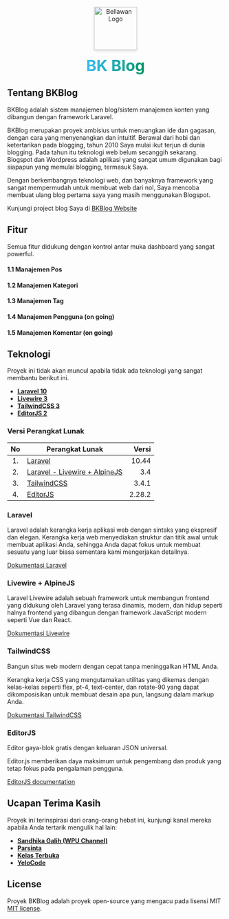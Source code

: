 <p align="center"><a href="https://blog.bellawan.my.id" target="_blank"><img src="https://bellawan.my.id/img/favicon.png" width="100" alt="Bellawan Logo" style="box-shadow: 0 4px 6px -1px rgb(0 0 0 / 0.1), 0 2px 4px -2px rgb(0 0 0 / 0.1);" /></a></p>
<p align="center"><a href="https://blog.bellawan.my.id" style="text-decoration: none;"><span style=" background-clip:text; -webkit-background-clip: text;color:transparent; background-image:linear-gradient(to right,#38bdf8,#059669); font-size: 36px; font-weight: 700;">BK Blog</span></a></p>

## Tentang BKBlog

BKBlog adalah sistem manajemen blog/sistem manajemen konten yang dibangun dengan framework Laravel.

BKBlog merupakan proyek ambisius untuk menuangkan ide dan gagasan, dengan cara yang menyenangkan dan intuitif. Berawal dari hobi dan ketertarikan pada blogging, tahun 2010 Saya mulai ikut terjun di dunia blogging. Pada tahun itu teknologi web belum secanggih sekarang. Blogspot dan Wordpress adalah aplikasi yang sangat umum digunakan bagi siapapun yang memulai blogging, termasuk Saya.

Dengan berkembangnya teknologi web, dan banyaknya framework yang sangat mempermudah untuk membuat web dari nol, Saya mencoba membuat ulang blog pertama saya yang masih menggunakan Blogspot.

Kunjungi project blog Saya di [BKBlog Website](https://blog.bellawan.my.id)

## Fitur

Semua fitur didukung dengan kontrol antar muka dashboard yang sangat powerful.

#### 1.1 Manajemen Pos

#### 1.2 Manajemen Kategori

#### 1.3 Manajemen Tag

#### 1.4 Manajemen Pengguna (on going)

#### 1.5 Manajemen Komentar (on going)

## Teknologi

Proyek ini tidak akan muncul apabila tidak ada teknologi yang sangat membantu berikut ini.

-   **[Laravel 10](#laravel)**
-   **[Livewire 3](#livewire)**
-   **[TailwindCSS 3](#tailwind)**
-   **[EditorJS 2](#editorjs)**

### Versi Perangkat Lunak

| No  | Perangkat Lunak                            |  Versi |
| :-: | ------------------------------------------ | -----: |
| 1.  | [Laravel](#laravel)                        |  10.44 |
| 2.  | [Laravel - Livewire + AlpineJS](#livewire) |    3.4 |
| 3.  | [TailwindCSS](#tailwind)                   |  3.4.1 |
| 4.  | [EditorJS](#editorjs)                      | 2.28.2 |

### Laravel<a name="laravel"></a>

Laravel adalah kerangka kerja aplikasi web dengan sintaks yang ekspresif dan elegan. Kerangka kerja web menyediakan struktur dan titik awal untuk membuat aplikasi Anda, sehingga Anda dapat fokus untuk membuat sesuatu yang luar biasa sementara kami mengerjakan detailnya.

[Dokumentasi Laravel](https://laravel.com/docs/10.x/installation)

### Livewire + AlpineJS<a name="livewire"></a>

Laravel Livewire adalah sebuah framework untuk membangun frontend yang didukung oleh Laravel yang terasa dinamis, modern, dan hidup seperti halnya frontend yang dibangun dengan framework JavaScript modern seperti Vue dan React.

[Dokumentasi Livewire](https://livewire.laravel.com/docs/quickstart)

### TailwindCSS<a name="tailwind"></a>

Bangun situs web modern dengan cepat tanpa meninggalkan HTML Anda.

Kerangka kerja CSS yang mengutamakan utilitas yang dikemas dengan kelas-kelas seperti flex, pt-4, text-center, dan rotate-90 yang dapat dikomposisikan untuk membuat desain apa pun, langsung dalam markup Anda.

[Dokumentasi TailwindCSS](https://tailwindcss.com/docs/installation)

### EditorJS<a name="editorjs"></a>

Editor gaya-blok gratis dengan keluaran JSON universal.

Editor.js memberikan daya maksimum untuk pengembang dan produk yang tetap fokus pada pengalaman pengguna.

[EditorJS documentation](https://editorjs.io/getting-started/)

## Ucapan Terima Kasih

Proyek ini terinspirasi dari orang-orang hebat ini, kunjungi kanal mereka apabila Anda tertarik mengulik hal lain:

-   **[Sandhika Galih (WPU Channel)](https://www.youtube.com/@sandhikagalihWPU)**
-   **[Parsinta](https://www.youtube.com/@parsinta)**
-   **[Kelas Terbuka](https://www.youtube.com/@KelasTerbuka)**
-   **[YeloCode](https://www.youtube.com/@yelocode)**

## License

Proyek BKBlog adalah proyek open-source yang mengacu pada lisensi MIT [MIT license](LICENSE).
